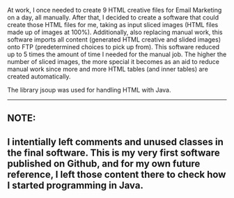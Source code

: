 At work, I once needed to create 9 HTML creative files for Email Marketing on a day, all manually. After that, I decided to create a software that could create those HTML files for me, taking as input sliced images (HTML files made up of images at 100%). Additionally, also replacing manual work, this software imports all content (generated HTML creative and slided images) onto FTP (predetermined choices to pick up from). This software reduced up to 5 times the amount of time I needed for the manual job. The higher the number of sliced images, the more special it becomes as an aid to reduce manual work since more and more HTML tables (and inner tables) are created automatically. 

The library jsoup was used for handling HTML with Java.

-----
NOTE:
-----
I intentially left comments and unused classes in the final software. This is my very first software published on Github, and for my own future reference, I left those content there to check how I started programming in Java.
-----
